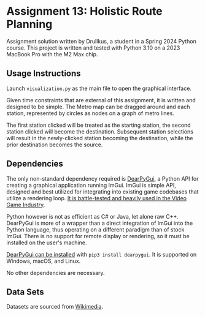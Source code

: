 # Assignment 13: Holistic Route Planning

Assignment solution written by Drullkus, a student in a Spring 2024 Python course.
This project is written and tested with Python 3.10 on a 2023 MacBook Pro with the M2 Max chip.

## Usage Instructions

Launch `visualization.py` as the main file to open the graphical interface.

Given time constraints that are external of this assignment, it is written and designed to be simple.
The Metro map can be dragged around and each station, represented by circles as nodes on a graph of metro lines.

The first station clicked will be treated as the starting station, the second station clicked will become the destination.
Subsequent station selections will result in the newly-clicked station becoming the destination, while the prior destination becomes the source.

## Dependencies

The only non-standard dependency required is [DearPyGui](https://github.com/hoffstadt/DearPyGui), a Python API for creating a graphical application running ImGui.
ImGui is simple API, designed and best utilized for integrating into existing game codebases that utilize a rendering loop.
[It is battle-tested and heavily used in the Video Game Industry](https://github.com/ocornut/imgui/wiki/Software-using-dear-imgui).

Python however is not as efficient as C# or Java, let alone raw C++.
DearPyGui is more of a wrapper than a direct integration of ImGui into the Python language, thus operating on a different paradigm than of stock ImGui.
There is no support for remote display or rendering, so it must be installed on the user's machine.

[DearPyGui can be installed](https://github.com/hoffstadt/DearPyGui?tab=readme-ov-file#installation) with `pip3 install dearpygui`.
It is supported on Windows, macOS, and Linux.

No other dependencies are necessary.

## Data Sets

Datasets are sourced from [Wikimedia](https://commons.wikimedia.org/wiki/London_Underground_geographic_maps).
